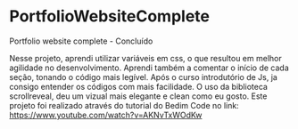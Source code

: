 # PortfolioWebsiteComplete
Portfolio website complete - Concluído

Nesse projeto, aprendi utilizar variáveis em css, o que resultou em melhor agilidade no desenvolvimento. 
Aprendi também a comentar o início de cada seção, tonando o código mais legível.
Após o curso introdutório de Js, ja consigo entender os códigos com mais facilidade. 
O uso da biblioteca scrollreveal, deu um vizual mais elegante e clean como eu gosto.
Este projeto foi realizado através do tutorial do Bedim Code no link: https://www.youtube.com/watch?v=AKNvTxWOdKw
